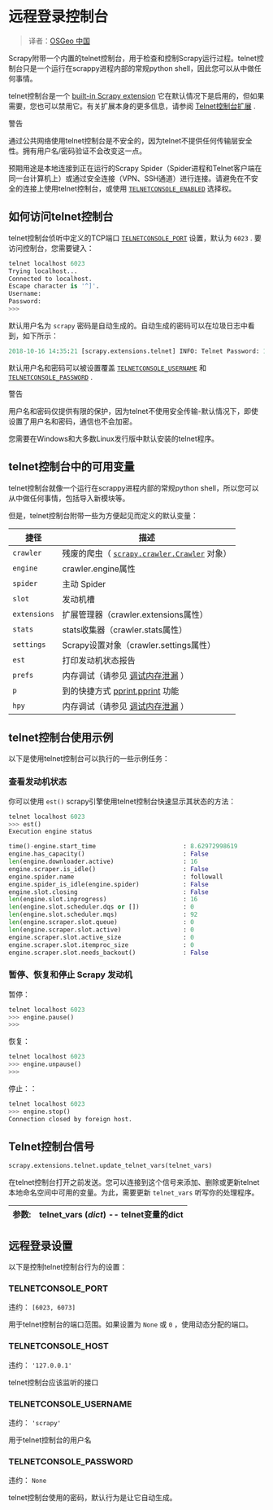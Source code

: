 # 远程登录控制台

> 译者：[OSGeo 中国](https://www.osgeo.cn/)

Scrapy附带一个内置的telnet控制台，用于检查和控制Scrapy运行过程。telnet控制台只是一个运行在scrappy进程内部的常规python shell，因此您可以从中做任何事情。

telnet控制台是一个 [built-in Scrapy extension](extensions.html#topics-extensions-ref) 它在默认情况下是启用的，但如果需要，您也可以禁用它。有关扩展本身的更多信息，请参阅 [Telnet控制台扩展](extensions.html#topics-extensions-ref-telnetconsole) .

警告

通过公共网络使用telnet控制台是不安全的，因为telnet不提供任何传输层安全性。拥有用户名/密码验证不会改变这一点。

预期用途是本地连接到正在运行的Scrapy Spider（Spider进程和Telnet客户端在同一台计算机上）或通过安全连接（VPN、SSH通道）进行连接。请避免在不安全的连接上使用telnet控制台，或使用 [`TELNETCONSOLE_ENABLED`](settings.html#std:setting-TELNETCONSOLE_ENABLED) 选择权。

## 如何访问telnet控制台

telnet控制台侦听中定义的TCP端口 [`TELNETCONSOLE_PORT`](#std:setting-TELNETCONSOLE_PORT) 设置，默认为 `6023` . 要访问控制台，您需要键入：

```py
telnet localhost 6023
Trying localhost...
Connected to localhost.
Escape character is '^]'.
Username:
Password:
>>>

```

默认用户名为 `scrapy` 密码是自动生成的。自动生成的密码可以在垃圾日志中看到，如下所示：

```py
2018-10-16 14:35:21 [scrapy.extensions.telnet] INFO: Telnet Password: 16f92501e8a59326

```

默认用户名和密码可以被设置覆盖 [`TELNETCONSOLE_USERNAME`](#std:setting-TELNETCONSOLE_USERNAME) 和 [`TELNETCONSOLE_PASSWORD`](#std:setting-TELNETCONSOLE_PASSWORD) .

警告

用户名和密码仅提供有限的保护，因为telnet不使用安全传输-默认情况下，即使设置了用户名和密码，通信也不会加密。

您需要在Windows和大多数Linux发行版中默认安装的telnet程序。

## telnet控制台中的可用变量

telnet控制台就像一个运行在scrappy进程内部的常规python shell，所以您可以从中做任何事情，包括导入新模块等。

但是，telnet控制台附带一些为方便起见而定义的默认变量：

| 捷径 | 描述 |
| --- | --- |
| `crawler` | 残废的爬虫（ [`scrapy.crawler.Crawler`](api.html#scrapy.crawler.Crawler "scrapy.crawler.Crawler") 对象） |
| `engine` | crawler.engine属性 |
| `spider` | 主动 Spider |
| `slot` | 发动机槽 |
| `extensions` | 扩展管理器（crawler.extensions属性） |
| `stats` | stats收集器（crawler.stats属性） |
| `settings` | Scrapy设置对象（crawler.settings属性） |
| `est` | 打印发动机状态报告 |
| `prefs` | 内存调试（请参见 [调试内存泄漏](leaks.html#topics-leaks) ） |
| `p` | 到的快捷方式 [pprint.pprint](https://docs.python.org/library/pprint.html#pprint.pprint) 功能 |
| `hpy` | 内存调试（请参见 [调试内存泄漏](leaks.html#topics-leaks) ） |

## telnet控制台使用示例

以下是使用telnet控制台可以执行的一些示例任务：

### 查看发动机状态

你可以使用 `est()` scrapy引擎使用telnet控制台快速显示其状态的方法：

```py
telnet localhost 6023
>>> est()
Execution engine status

time()-engine.start_time                        : 8.62972998619
engine.has_capacity()                           : False
len(engine.downloader.active)                   : 16
engine.scraper.is_idle()                        : False
engine.spider.name                              : followall
engine.spider_is_idle(engine.spider)            : False
engine.slot.closing                             : False
len(engine.slot.inprogress)                     : 16
len(engine.slot.scheduler.dqs or [])            : 0
len(engine.slot.scheduler.mqs)                  : 92
len(engine.scraper.slot.queue)                  : 0
len(engine.scraper.slot.active)                 : 0
engine.scraper.slot.active_size                 : 0
engine.scraper.slot.itemproc_size               : 0
engine.scraper.slot.needs_backout()             : False

```

### 暂停、恢复和停止 Scrapy 发动机

暂停：

```py
telnet localhost 6023
>>> engine.pause()
>>>

```

恢复：

```py
telnet localhost 6023
>>> engine.unpause()
>>>

```

停止：：

```py
telnet localhost 6023
>>> engine.stop()
Connection closed by foreign host.

```

## Telnet控制台信号

```py
scrapy.extensions.telnet.update_telnet_vars(telnet_vars)
```

在telnet控制台打开之前发送。您可以连接到这个信号来添加、删除或更新telnet本地命名空间中可用的变量。为此，需要更新 `telnet_vars` 听写你的处理程序。

| 参数: | **telnet_vars** (_dict_) -- telnet变量的dict |
| --- | --- |

## 远程登录设置

以下是控制telnet控制台行为的设置：

### TELNETCONSOLE_PORT

违约： `[6023, 6073]`

用于telnet控制台的端口范围。如果设置为 `None` 或 `0` ，使用动态分配的端口。

### TELNETCONSOLE_HOST

违约： `'127.0.0.1'`

telnet控制台应该监听的接口

### TELNETCONSOLE_USERNAME

违约： `'scrapy'`

用于telnet控制台的用户名

### TELNETCONSOLE_PASSWORD

违约： `None`

telnet控制台使用的密码，默认行为是让它自动生成。